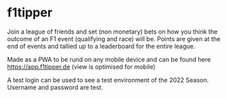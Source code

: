 # f1tipper

Join a league of friends and set (non monetary) bets on how you think the outcome of an F1 event (qualifying and race) will be.
Points are given at the end of events and tallied up to a leaderboard for the entire league.

Made as a PWA to be rund on any mobile device and can be found here https://app.f1tipper.de (view is optimised for mobile)

A test login can be used to see a test environment of the 2022 Season. Username and password are test.
